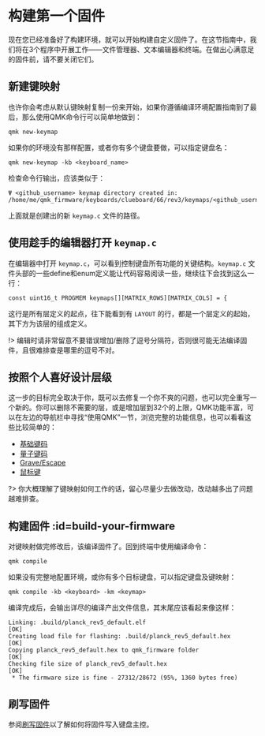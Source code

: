 # 构建第一个固件

<!---
  original document: 0.14.23:docs/newbs_building_firmware.md
  git diff 0.14.23 HEAD -- docs/newbs_building_firmware.md | cat
-->

现在您已经准备好了构建环境，就可以开始构建自定义固件了。在这节指南中，我们将在3个程序中开展工作——文件管理器、文本编辑器和终端。在做出心满意足的固件前，请不要关闭它们。
## 新建键映射

也许你会考虑从默认键映射复制一份来开始，如果你遵循编译环境配置指南到了最后，那么使用QMK命令行可以简单地做到：

    qmk new-keymap

如果你的环境没有那样配置，或者你有多个键盘要做，可以指定键盘名：

    qmk new-keymap -kb <keyboard_name>

检查命令行输出，应该类似于：

    Ψ <github_username> keymap directory created in: /home/me/qmk_firmware/keyboards/clueboard/66/rev3/keymaps/<github_username>

上面就是创建出的新 `keymap.c` 文件的路径。

## 使用趁手的编辑器打开 `keymap.c`

在编辑器中打开 `keymap.c`，可以看到控制键盘所有功能的关键结构。`keymap.c` 文件头部的一些define和enum定义能让代码容易阅读一些，继续往下会找到这么一行：

    const uint16_t PROGMEM keymaps[][MATRIX_ROWS][MATRIX_COLS] = {

这行是所有层定义的起点，往下能看到有 `LAYOUT` 的行，都是一个层定义的起始，其下方为该层的组成定义。

!> 编辑时请非常留意不要错误增加/删除了逗号分隔符，否则很可能无法编译固件，且很难排查是哪里的逗号不对。

## 按照个人喜好设计层级

这一步的目标完全取决于你，既可以去修复一个你不爽的问题，也可以完全重写一个新的。你可以删除不需要的层，或是增加层到32个的上限，QMK功能丰富，可以在左边的导航栏中寻找“使用QMK”一节，浏览完整的功能信息，也可以看看这些比较简单的：

* [基础键码](zh-cn/keycodes_basic.md)
* [量子键码](zh-cn/quantum_keycodes.md)
* [Grave/Escape](zh-cn/feature_grave_esc.md)
* [鼠标键](zh-cn/feature_mouse_keys.md)

?> 你大概理解了键映射如何工作的话，留心尽量少去做改动，改动越多出了问题越难排查。

## 构建固件 :id=build-your-firmware

对键映射做完修改后，该编译固件了。回到终端中使用编译命令：

    qmk compile

如果没有完整地配置环境，或你有多个目标键盘，可以指定键盘及键映射：

    qmk compile -kb <keyboard> -km <keymap>

编译完成后，会输出详尽的编译产出文件信息，其末尾应该看起来像这样：

```
Linking: .build/planck_rev5_default.elf                                                             [OK]
Creating load file for flashing: .build/planck_rev5_default.hex                                     [OK]
Copying planck_rev5_default.hex to qmk_firmware folder                                              [OK]
Checking file size of planck_rev5_default.hex                                                       [OK]
 * The firmware size is fine - 27312/28672 (95%, 1360 bytes free)
```

## 刷写固件

参阅[刷写固件](zh-cn/newbs_flashing.md)以了解如何将固件写入键盘主控。
